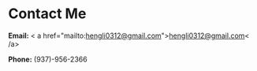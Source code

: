 ---
---

# Contact Me

**Email:** < a href="mailto:hengli0312@gmail.com">hengli0312@gmail.com< /a>


**Phone:** (937)-956-2366
